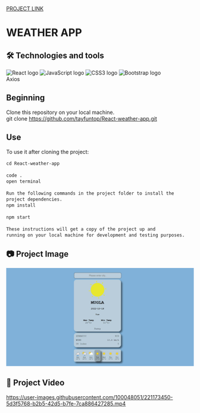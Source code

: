 [PROJECT LINK](https://tayfuntop.github.io/React-weather-app/)

# WEATHER APP

## 🛠 Technologies and tools

<p>
<img src="https://img.shields.io/badge/React-282C34?logo=react&logoColor=blue" alt="React logo" title="React" height="25" />
<img src="https://img.shields.io/badge/JavaScript-282C34?logo=javascript&logoColor=F7DF1E" alt="JavaScript logo" title="JavaScript" height="25" />
<img src="https://img.shields.io/badge/CSS3-282C34?logo=css3&logoColor=1572B6" alt="CSS3 logo" title="CSS3" height="25" />
<img src="https://img.shields.io/badge/Bootstrap-282C34?logo=bootstrap&logoColor=9267ce" alt="Bootstrap logo" title="Bootstrap" height="25" />
<br>
Axios
</p>

## Beginning

Clone this repository on your local machine.
<br>
git clone https://github.com/tayfuntop/React-weather-app.git

## Use

To use it after cloning the project:
```
cd React-weather-app

code .
open terminal

Run the following commands in the project folder to install the project dependencies.
npm install

npm start

These instructions will get a copy of the project up and 
running on your local machine for development and testing purposes.
```

## 📷 Project Image

![Proje Görseli](/public/project.jpg)

## 🎥 Project Video

https://user-images.githubusercontent.com/100048051/221173450-5d3f5768-b2b5-42d5-b7fe-7ca886427285.mp4
